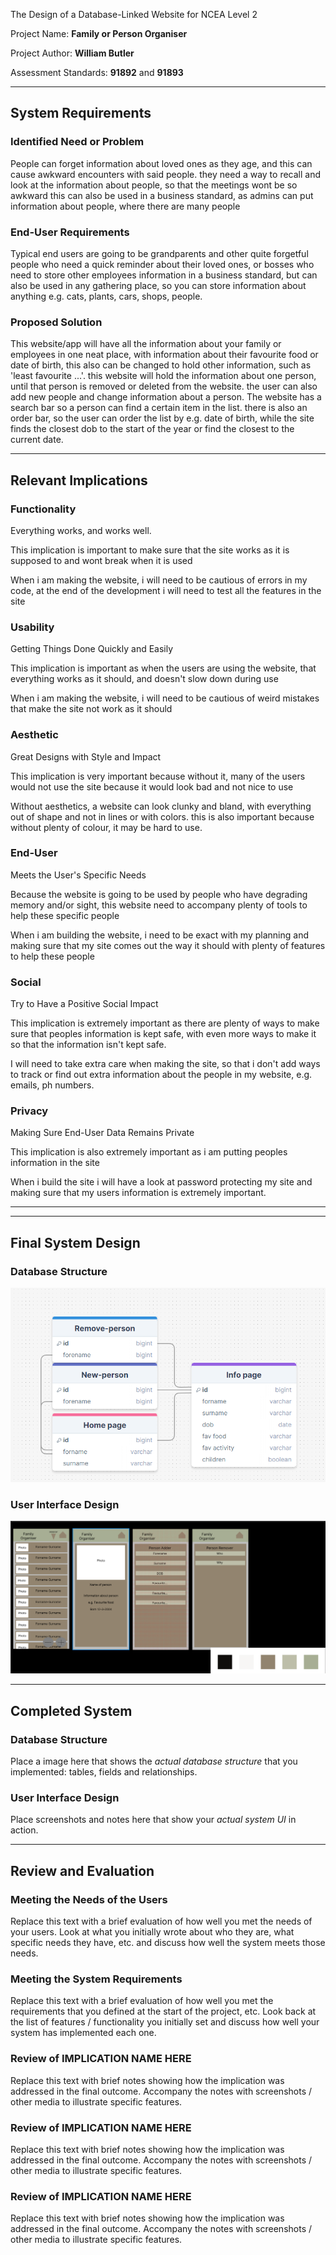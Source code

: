 The Design of a Database-Linked Website for NCEA Level 2

Project Name: **Family or Person Organiser**

Project Author: **William Butler**

Assessment Standards: **91892** and **91893**


-------------------------------------------------

## System Requirements

### Identified Need or Problem

People can forget information about loved ones as they age, and this can cause awkward encounters with said people. they need a way to recall and look at the information about people, so that the meetings wont be so awkward this can also be used in a business standard, as admins can put information about people, where there are many people

### End-User Requirements

Typical end users are going to be grandparents and other quite forgetful people who need a quick reminder about their loved ones, or bosses who need to store other employees information in a business standard, but can also be used in any gathering place, so you can store information about anything e.g. cats, plants, cars, shops, people.

### Proposed Solution

This website/app will have all the information about your family or employees in one neat place, with information about their favourite food or date of birth, this also can be changed to hold other information, such as 'least favourite ...'. this website will hold the information about one person, until that person is removed or deleted from the website. the user can also add new people and change information about a person. The website has a search bar so a person can find a certain item in the list. there is also an order bar, so the user can order the list by e.g. date of birth, while the site finds the closest dob to the start of the year or find the closest to the current date.

-------------------------------------------------

## Relevant Implications

### Functionality

Everything works, and works well.

This implication is important to make sure that the site works as it is supposed to and wont break when it is used 

When i am making the website, i will need to be cautious of errors in my code, at the end of the development i will need to test all the features in the site

### Usability

Getting Things Done Quickly and Easily

This implication is important as when the users are using the website, that everything works as it should, and doesn't slow down during use

When i am making the website, i will need to be cautious of weird mistakes that make the site not work as it should


### Aesthetic

Great Designs with Style and Impact

This implication is very important because without it, many of the users would not use the site because it would look bad and not nice to use

Without aesthetics, a website can look clunky and bland, with everything out of shape and not in lines or with colors. this is also important because without plenty of colour, it may be hard to use.


### End-User

Meets the User's Specific Needs

Because the website is going to be used by people who have degrading memory and/or sight, this website need to accompany plenty of tools to help these specific people

When i am building the website, i need to be exact with my planning and making sure that my site comes out the way it should with plenty of features to help these people


### Social

Try to Have a Positive Social Impact

This implication is extremely important as there are plenty of ways to make sure that peoples information is kept safe, with even more ways to make it so that the information isn't kept safe.

I will need to take extra care when making the site, so that i don't add ways to track or find out extra information about the people in my website, e.g. emails, ph numbers.

 
### Privacy

Making Sure End-User Data Remains Private

This implication is also extremely important as i am putting peoples information in the site

When i build the site i will have a look at password protecting my site and making sure that my users information is extremely important.

-------------------------------------------------
-------------------------------------------------

## Final System Design

### Database Structure

![Alt text](images/MYSQLV1.png)

### User Interface Design


![Alt text](<images/Figma-colour V1.png>)

-------------------------------------------------

## Completed System

### Database Structure

Place a image here that shows the *actual database structure* that you implemented: tables, fields and relationships.

### User Interface Design

Place screenshots and notes here that show your *actual system UI* in action.


-------------------------------------------------

## Review and Evaluation

### Meeting the Needs of the Users

Replace this text with a brief evaluation of how well you met the needs of your users. Look at what you initially wrote about who they are, what specific needs they have, etc. and discuss how well the system meets those needs.

### Meeting the System Requirements

Replace this text with a brief evaluation of how well you met the requirements that you defined at the start of the project, etc. Look back at the list of features / functionality you initially set and discuss how well your system has implemented each one.

### Review of IMPLICATION NAME HERE

Replace this text with brief notes showing how the implication was addressed in the final outcome. Accompany the notes with screenshots / other media to illustrate specific features.

### Review of IMPLICATION NAME HERE

Replace this text with brief notes showing how the implication was addressed in the final outcome. Accompany the notes with screenshots / other media to illustrate specific features.

### Review of IMPLICATION NAME HERE

Replace this text with brief notes showing how the implication was addressed in the final outcome. Accompany the notes with screenshots / other media to illustrate specific features.

